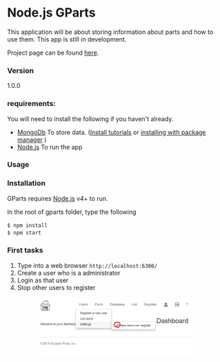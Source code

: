 # Node.js GParts

This application will be about storing information about parts and how to use them.
This app is still in development.  

Project page can be found [here](http:www.guttih.com:9999/projects/gparts).

### Version
1.0.0


### requirements:
You will need to install the following if you haven't already.
+ [MongoDb](https://www.mongodb.com) To store data. ([Install tutorials](https://docs.mongodb.com/manual/installation/) or [installing with package manager](https://nodejs.org/en/download/package-manager/#debian-and-ubuntu-based-linux-distributions) ) 
+ [Node.js](https://nodejs.org/en/) To run the app


### Usage


### Installation

GParts requires [Node.js](https://nodejs.org/) v4+ to run.

In the root of gparts folder, type the following
```sh
$ npm install
$ npm start
```

### First tasks
1. Type into a web browser `http://localhost:6300/`
2. Create a user who is a administrator
3. Login as that user
4. Stop other users to register
<div style="text-align:center">
  <img src="docs/images/first.jpg" width="350" alt="How to control if users can register" />
</div>
